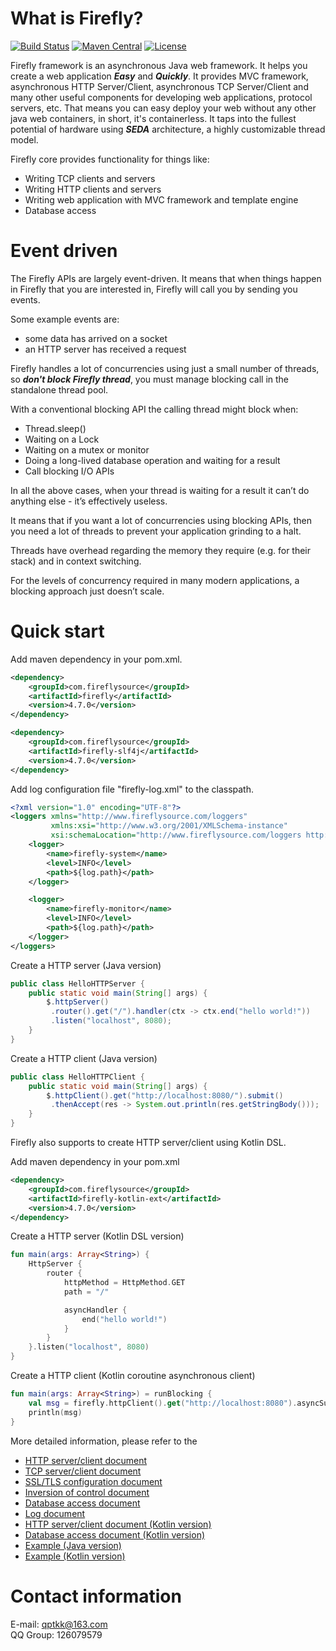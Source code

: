 # What is Firefly? 

[![Build Status](https://travis-ci.org/hypercube1024/firefly.svg?branch=master)](https://travis-ci.org/hypercube1024/firefly) 
[![Maven Central](https://maven-badges.herokuapp.com/maven-central/com.fireflysource/firefly/badge.svg)](https://maven-badges.herokuapp.com/maven-central/com.fireflysource/firefly)
[![License](https://img.shields.io/badge/License-Apache%202.0-blue.svg)](https://opensource.org/licenses/Apache-2.0)

Firefly framework is an asynchronous Java web framework. It helps you create a web application ***Easy*** and ***Quickly***. 
It provides MVC framework, asynchronous HTTP Server/Client, asynchronous TCP Server/Client and many other useful components for developing web applications, protocol servers, etc. 
That means you can easy deploy your web without any other java web containers, in short, it's containerless. 
It taps into the fullest potential of hardware using ***SEDA*** architecture, a highly customizable thread model.

Firefly core provides functionality for things like:
- Writing TCP clients and servers
- Writing HTTP clients and servers
- Writing web application with MVC framework and template engine
- Database access

# Event driven

The Firefly APIs are largely event-driven. It means that when things happen in Firefly that you are interested in, Firefly will call you by sending you events.

Some example events are:
- some data has arrived on a socket
- an HTTP server has received a request

Firefly handles a lot of concurrencies using just a small number of threads, 
so ***don't block Firefly thread***, you must manage blocking call in the standalone thread pool.

With a conventional blocking API the calling thread might block when:
- Thread.sleep()
- Waiting on a Lock
- Waiting on a mutex or monitor
- Doing a long-lived database operation and waiting for a result
- Call blocking I/O APIs

In all the above cases, when your thread is waiting for a result it can’t do anything else - it’s effectively useless.

It means that if you want a lot of concurrencies using blocking APIs, then you need a lot of threads to prevent your application grinding to a halt.

Threads have overhead regarding the memory they require (e.g. for their stack) and in context switching.

For the levels of concurrency required in many modern applications, a blocking approach just doesn’t scale.

# Quick start

Add maven dependency in your pom.xml.
```xml
<dependency>
    <groupId>com.fireflysource</groupId>
    <artifactId>firefly</artifactId>
    <version>4.7.0</version>
</dependency>

<dependency>
    <groupId>com.fireflysource</groupId>
    <artifactId>firefly-slf4j</artifactId>
    <version>4.7.0</version>
</dependency>
```

Add log configuration file "firefly-log.xml" to the classpath.
```xml
<?xml version="1.0" encoding="UTF-8"?>
<loggers xmlns="http://www.fireflysource.com/loggers"
         xmlns:xsi="http://www.w3.org/2001/XMLSchema-instance"
         xsi:schemaLocation="http://www.fireflysource.com/loggers http://www.fireflysource.com/loggers.xsd">
    <logger>
        <name>firefly-system</name>
        <level>INFO</level>
        <path>${log.path}</path>
    </logger>

    <logger>
        <name>firefly-monitor</name>
        <level>INFO</level>
        <path>${log.path}</path>
    </logger>
</loggers>
```

Create a HTTP server (Java version)
```java
public class HelloHTTPServer {
    public static void main(String[] args) {
        $.httpServer()
         .router().get("/").handler(ctx -> ctx.end("hello world!"))
         .listen("localhost", 8080);
    }
}
```

Create a HTTP client (Java version)
```java
public class HelloHTTPClient {
    public static void main(String[] args) {
        $.httpClient().get("http://localhost:8080/").submit()
         .thenAccept(res -> System.out.println(res.getStringBody()));
    }
}
```

Firefly also supports to create HTTP server/client using Kotlin DSL.  

Add maven dependency in your pom.xml
```xml
<dependency>
    <groupId>com.fireflysource</groupId>
    <artifactId>firefly-kotlin-ext</artifactId>
    <version>4.7.0</version>
</dependency>
```

Create a HTTP server (Kotlin DSL version)
```kotlin
fun main(args: Array<String>) {
    HttpServer {
        router {
            httpMethod = HttpMethod.GET
            path = "/"

            asyncHandler {
                end("hello world!")
            }
        }
    }.listen("localhost", 8080)
}
```

Create a HTTP client (Kotlin coroutine asynchronous client)
```kotlin
fun main(args: Array<String>) = runBlocking {
    val msg = firefly.httpClient().get("http://localhost:8080").asyncSubmit().stringBody
    println(msg)
}
```

More detailed information, please refer to the 
* [HTTP server/client document](http://www.fireflysource.com/docs/http-server-and-client.html)
* [TCP server/client document](http://www.fireflysource.com/docs/tcp-server-and-client.html)
* [SSL/TLS configuration document](http://www.fireflysource.com/docs/ssl-tls-configuration.html)
* [Inversion of control document](http://www.fireflysource.com/docs/ioc-framework.html)
* [Database access document](http://www.fireflysource.com/docs/database-access.html)
* [Log document](http://www.fireflysource.com/docs/log.html)
* [HTTP server/client document (Kotlin version)](http://www.fireflysource.com/docs/http-server-and-client-kotlin-ext.html)
* [Database access document (Kotlin version)](http://www.fireflysource.com/docs/database-access-kotlin.html)
* [Example (Java version)](https://github.com/hypercube1024/firefly/tree/master/firefly-example/src/main/java/com/firefly/example)
* [Example (Kotlin version)](https://github.com/hypercube1024/firefly/tree/master/firefly-example/src/main/kotlin/com/firefly/example/kotlin)

# Contact information
E-mail: qptkk@163.com  
QQ Group: 126079579

